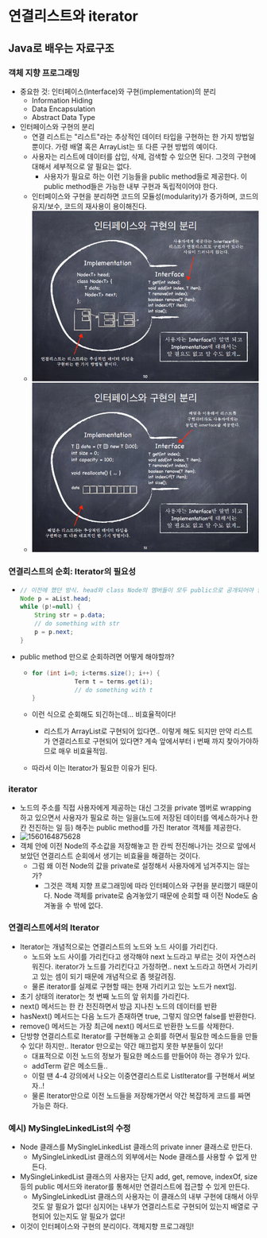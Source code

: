 # 연결리스트와 iterator

## Java로 배우는 자료구조

### 객체 지향 프로그래밍

- 중요한 것: 인터페이스(Interface)와 구현(implementation)의 분리
  - Information Hiding
  - Data Encapsulation
  - Abstract Data Type
- 인터페이스와 구현의 분리
  - 연결 리스트는 "리스트"라는 추상적인 데이터 타입을 구현하는 한 가지 방법일 뿐이다. 가령 배열 혹은 ArrayList는 또 다른 구현 방법의 예이다.
  - 사용자는 리스트에 데이터를 삽입, 삭제, 검색할 수 있으면 된다. 그것의 구현에 대해서 세부적으로 알 필요는 없다.
    - 사용자가 필요로 하는 이런 기능들을 public method들로 제공한다. 이 public method들은 가능한 내부 구현과 독립적이어야 한다.
  - 인터페이스와 구현을 분리하면 코드의 모듈성(modularity)가 증가하며, 코드의 유지/보수, 코드의 재사용이 용이해진다.
  - ![1560144908667](20190613_linked_list_and_iterator.assets/1560144908667.png)
  - ![1560144972504](20190613_linked_list_and_iterator.assets/1560144972504.png)



### 연결리스트의 순회: Iterator의 필요성

- ```java
  // 이전에 했던 방식. head와 class Node의 멤버들이 모두 public으로 공개되어야 한다. 이것은 바람직하지 않다!
  Node p = aList.head;
  while (p!=null) {
      String str = p.data;
      // do something with str
      p = p.next;
  }
  ```

- public method 만으로 순회하려면 어떻게 해야할까?

  - ```java
    for (int i=0; i<terms.size(); i++) {
    			Term t = terms.get(i);
    			// do something with t
    }
    ```

  - 이런 식으로 순회해도 되긴하는데... 비효율적이다!

    - 리스트가 ArrayList로 구현되어 있다면.. 이렇게 해도 되지만 만약 리스트가 연결리스트로 구현되어 있다면? 계속 앞에서부터 i 번째 까지 찾아가야하므로 매우 비효율적임.

  - 따라서 이는 Iterator가 필요한 이유가 된다.



### iterator

- 노드의 주소를 직접 사용자에게 제공하는 대신 그것을 private 멤버로 wrapping 하고 있으면서 사용자가 필요로 하는 일을(노드에 저장된 데이터를 엑세스하거나 한 칸 전진하는 일 등) 해주는 public method를 가진 Iterator 객체를 제공한다.
- ![1560164875628](20190613_linked_list_and_iterator.assets/1560164875628.png)
- 객체 안에 이전 Node의 주소값을 저장해놓고 한 칸씩 전진해나가는 것으로 앞에서 보았던 연결리스트 순회에서 생기는 비효율을 해결하는 것이다.
  - 그럼 왜 이전 Node의 값을 private로 설정해서 사용자에게 넘겨주지는 않는가?
    - 그것은 객체 지향 프로그래밍에 따라 인터페이스와 구현을 분리했기 때문이다. Node 객체를 private로 숨겨놓았기 때문에 순회할 때 이전 Node도 숨겨놓을 수 밖에 없다.



### 연결리스트에서의 Iterator

- Iterator는 개념적으로는 연결리스트의 노드와 노드 사이를 가리킨다.
  - 노드와 노드 사이를 가리킨다고 생각해야 next 노드라고 부르는 것이 자연스러워진다. iterator가 노드를 가리킨다고 가정하면.. next 노드라고 하면서 가리키고 있는 셈이 되기 때문에 개념적으로 좀 헷갈려짐.
  - 물론 iterator를 실제로 구현할 때는 현재 가리키고 있는 노드가 next임.
- 초기 상태의 iterator는 첫 번째 노드의 앞 위치를 가리킨다.
- next() 메서드는 한 칸 전진하면서 방금 지나친 노드의 데이터를 반환
- hasNext() 메서드는 다음 노드가 존재하면 true, 그렇지 않으면 false를 반환한다.
- remove() 메서드는 가장 최근에 next() 메서드로 반환한 노드를 삭제한다.
- 단방향 연결리스트로 Iterator를 구현해놓고 순회를 하면서 필요한 메소드들을 만들 수 있다! 하지만.. Iterator 만으로는 약간 매끄럽지 못한 부분들이 있다!
  - 대표적으로 이전 노드의 정보가 필요한 메소드를 만들어야 하는 경우가 있다.
  - addTerm 같은 메소드들..
  - 이럴 땐 4-4 강의에서 나오는 이중연결리스트로 ListIterator를 구현해서 써보자..!
  - 물론 Iterator만으로 이전 노드들을 저장해가면서 약간 복잡하게 코드를 짜면 가능은 하다.



### 예시) MySingleLinkedList의 수정

- Node 클래스를 MySingleLinkedList 클래스의 private inner 클래스로 만든다.
  - MySingleLinkedList 클래스의 외부에서는 Node 클래스를 사용할 수 없게 만든다.
- MySingleLinkedList 클래스의 사용자는 단지 add, get, remove, indexOf, size 등의 public 메서드와 iterator를 통해서만 연결리스트에 접근할 수 있게 만든다.
  - MySingleLinkedList 클래스의 사용자는 이 클래스의 내부 구현에 대해서 아무것도 알 필요가 없다! 심지어는 내부가 연결리스트로 구현되어 있는지 배열로 구현되어 있는지도 알 필요가 없다!
- 이것이 인터페이스와 구현의 분리이다. 객체지향 프로그래밍!

